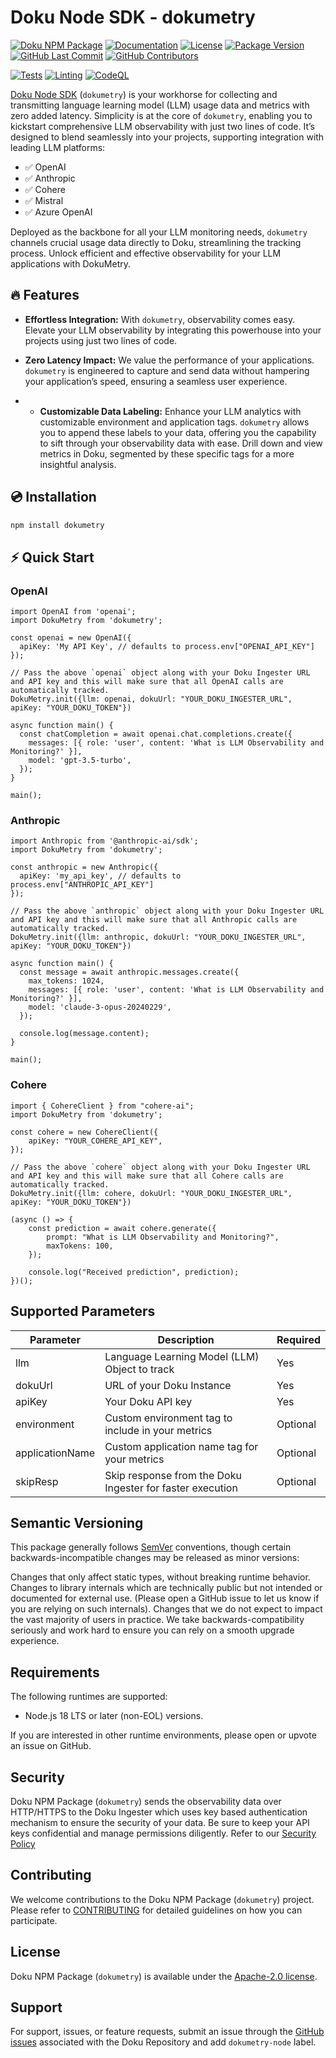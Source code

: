 # Doku Node SDK - dokumetry

[![Doku NPM Package](https://img.shields.io/badge/Doku-orange)](https://github.com/dokulabs/doku)
[![Documentation](https://img.shields.io/badge/Documentation-orange?logo=Google-Docs&logoColor=white)](https://docs.dokulabs.com/)
[![License](https://img.shields.io/github/license/dokulabs/dokumetry-node?label=license&logo=github&color=f80&logoColor=fff%22%20alt=%22License)](https://github.com/dokulabs/dokumetry-node/blob/main/LICENSE)
[![Package Version](https://img.shields.io/github/tag/dokulabs/dokumetry-node.svg?&label=Package%20Version&logo=npm)](https://github.com/dokulabs/dokumetry-node/tags)
[![GitHub Last Commit](https://img.shields.io/github/last-commit/dokulabs/dokumetry-node)](https://github.com/dokulabs/dokumetry-node/pulse)
[![GitHub Contributors](https://img.shields.io/github/contributors/dokulabs/dokumetry-node)](https://github.com/dokulabs/dokumetry-node/graphs/contributors)

[![Tests](https://github.com/dokulabs/dokumetry-node/actions/workflows/tests.yml/badge.svg?branch=main)](https://github.com/dokulabs/dokumetry-node/actions/workflows/tests.yml)
[![Linting](https://github.com/dokulabs/dokumetry-node/actions/workflows/lint.yml/badge.svg?branch=main)](https://github.com/dokulabs/dokumetry-node/actions/workflows/lint.yml)
[![CodeQL](https://github.com/dokulabs/dokumetry-node/actions/workflows/github-code-scanning/codeql/badge.svg?branch=main)](https://github.com/dokulabs/dokumetry-node/actions/workflows/github-code-scanning/codeql)

[Doku Node SDK](https://www.npmjs.com/package/dokumetry) (`dokumetry`) is your workhorse for collecting and transmitting language learning model (LLM) usage data and metrics with zero added latency. Simplicity is at the core of `dokumetry`, enabling you to kickstart comprehensive LLM observability with just two lines of code. It’s designed to blend seamlessly into your projects, supporting integration with leading LLM platforms:

- ✅ OpenAI
- ✅ Anthropic
- ✅ Cohere
- ✅ Mistral
- ✅ Azure OpenAI

Deployed as the backbone for all your LLM monitoring needs, `dokumetry` channels crucial usage data directly to Doku, streamlining the tracking process. Unlock efficient and effective observability for your LLM applications with DokuMetry.

## 🔥 Features

- **Effortless Integration:** With `dokumetry`, observability comes easy. Elevate your LLM observability by integrating this powerhouse into your projects using just two lines of code. 

- **Zero Latency Impact:** We value the performance of your applications. `dokumetry` is engineered to capture and send data without hampering your application’s speed, ensuring a seamless user experience.

- - **Customizable Data Labeling:** Enhance your LLM analytics with customizable environment and application tags. `dokumetry` allows you to append these labels to your data, offering you the capability to sift through your observability data with ease. Drill down and view metrics in Doku, segmented by these specific tags for a more insightful analysis.


## 💿 Installation

```bash
npm install dokumetry
```

## ⚡️ Quick Start

### OpenAI

```
import OpenAI from 'openai';
import DokuMetry from 'dokumetry';

const openai = new OpenAI({
  apiKey: 'My API Key', // defaults to process.env["OPENAI_API_KEY"]
});

// Pass the above `openai` object along with your Doku Ingester URL and API key and this will make sure that all OpenAI calls are automatically tracked.
DokuMetry.init({llm: openai, dokuUrl: "YOUR_DOKU_INGESTER_URL", apiKey: "YOUR_DOKU_TOKEN"})

async function main() {
  const chatCompletion = await openai.chat.completions.create({
    messages: [{ role: 'user', content: 'What is LLM Observability and Monitoring?' }],
    model: 'gpt-3.5-turbo',
  });
}

main();
```

### Anthropic

```
import Anthropic from '@anthropic-ai/sdk';
import DokuMetry from 'dokumetry';

const anthropic = new Anthropic({
  apiKey: 'my_api_key', // defaults to process.env["ANTHROPIC_API_KEY"]
});

// Pass the above `anthropic` object along with your Doku Ingester URL and API key and this will make sure that all Anthropic calls are automatically tracked.
DokuMetry.init({llm: anthropic, dokuUrl: "YOUR_DOKU_INGESTER_URL", apiKey: "YOUR_DOKU_TOKEN"})

async function main() {
  const message = await anthropic.messages.create({
    max_tokens: 1024,
    messages: [{ role: 'user', content: 'What is LLM Observability and Monitoring?' }],
    model: 'claude-3-opus-20240229',
  });

  console.log(message.content);
}

main();

```

### Cohere

```
import { CohereClient } from "cohere-ai";
import DokuMetry from 'dokumetry';

const cohere = new CohereClient({
    apiKey: "YOUR_COHERE_API_KEY",
});

// Pass the above `cohere` object along with your Doku Ingester URL and API key and this will make sure that all Cohere calls are automatically tracked.
DokuMetry.init({llm: cohere, dokuUrl: "YOUR_DOKU_INGESTER_URL", apiKey: "YOUR_DOKU_TOKEN"})

(async () => {
    const prediction = await cohere.generate({
        prompt: "What is LLM Observability and Monitoring?",
        maxTokens: 100,
    });
    
    console.log("Received prediction", prediction);
})();
```

## Supported Parameters

| Parameter         | Description                                               | Required      |
|-------------------|-----------------------------------------------------------|---------------|
| llm               | Language Learning Model (LLM) Object to track             | Yes           |
| dokuUrl           | URL of your Doku Instance                                 | Yes           |
| apiKey            | Your Doku API key                                         | Yes           |
| environment       | Custom environment tag to include in your metrics         | Optional      |
| applicationName   | Custom application name tag for your metrics              | Optional      |
| skipResp          | Skip response from the Doku Ingester for faster execution | Optional      |


## Semantic Versioning
This package generally follows [SemVer](https://semver.org/spec/v2.0.0.html) conventions, though certain backwards-incompatible changes may be released as minor versions:

Changes that only affect static types, without breaking runtime behavior.
Changes to library internals which are technically public but not intended or documented for external use. (Please open a GitHub issue to let us know if you are relying on such internals).
Changes that we do not expect to impact the vast majority of users in practice.
We take backwards-compatibility seriously and work hard to ensure you can rely on a smooth upgrade experience.


## Requirements

The following runtimes are supported:

- Node.js 18 LTS or later (non-EOL) versions.

If you are interested in other runtime environments, please open or upvote an issue on GitHub.

## Security

Doku NPM Package (`dokumetry`) sends the observability data over HTTP/HTTPS to the Doku Ingester which uses key based authentication mechanism to ensure the security of your data. Be sure to keep your API keys confidential and manage permissions diligently. Refer to our [Security Policy](SECURITY)

## Contributing

We welcome contributions to the Doku NPM Package (`dokumetry`) project. Please refer to [CONTRIBUTING](CONTRIBUTING) for detailed guidelines on how you can participate.

## License

Doku NPM Package (`dokumetry`) is available under the [Apache-2.0 license](LICENSE).

## Support

For support, issues, or feature requests, submit an issue through the [GitHub issues](https://github.com/dokulabs/doku/issues) associated with the Doku Repository and add `dokumetry-node` label.
